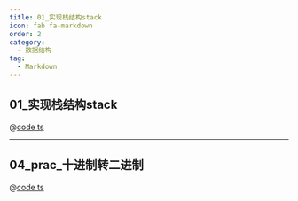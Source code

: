 ```yaml
---
title: 01_实现栈结构stack
icon: fab fa-markdown
order: 2
category:
  - 数据结构
tag:
  - Markdown
---
```


## 01_实现栈结构stack

@[code ts](./AllCode_ns/1_栈/01_实现栈结构stack.ts)

---

## 04_prac_十进制转二进制

@[code ts](./AllCode_ns/1_栈/04_prac_十进制转二进制.ts)